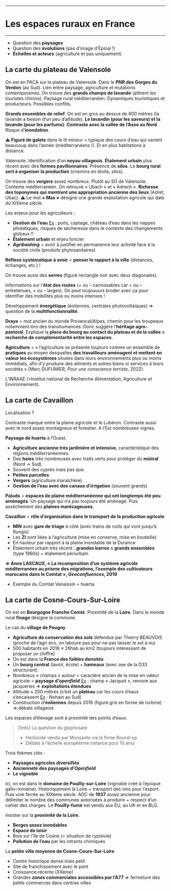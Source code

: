 ***
# Les espaces ruraux en France
***
- Question des **paysages**
- Question des **évolutions** (pas d’image d’Épinal !) 
- **Échelles et acteurs** (agriculture et pas uniquement)

## La carte du plateau de Valensole 

On est en PACA sur le plateau de Valensole. Dans le **PNR des Gorges du Verdon** (au Sud). Lien entre paysage, agriculture et mutations contemporaines. On trouve des **grands champs de lavande** (attirent les touristes chinois). Paysage rural méditerranéen. Dynamiques touristiques et producteurs. Possibles conflits. 

**Grands ensembles de relief**. On est en gros au dessus de 600 mètres (la lavande a besoin d’un peu d’altitude). **Le lavandin (pour les saveurs) et la lavande (pour les parfums)**. **Contraste avec la vallée de l’Asse au Nord**. Risque d’**inondation**. 

⚠ **Figuré de galets** dans le lit mineur = typique des cours d’eau qui varient beaucoup dans l’année (méditerranéens !). Et en plus habitations à distance. 

Valensole. Identification d’un **noyau villageois**. **Étalement urbain** plus récent avec des **formes pavillonnaires**. Présence de **silos**. Le **bourg rural sert à organiser la production** (chemins en étoile, silos). 

On trouve des **vergers** assez nombreux. Plutôt au SO de Valensole. Contexte méditerranéen. On retrouve « Ubach » et « Adrech ». **Richesse des toponymes qui montrent une appropriation ancienne des lieux** (Adret, Ubac). ⚠ Le mot **« Mas »** désigne une grande exploitation agricole qui date du XIXème siècle. 

Les enjeux pour les agriculteurs : 
- **Gestion de l’eau** <u>Ex</u> : puits, captage, château d’eau dans les nappes phréatiques, risques de sécheresse dans le contexte des changements globaux !! 
- **Étalement urbain** et enjeu foncier 
- ***Agribashing*** = avoir à justifier en permanence leur activité face à la société civile (produits phytosanitaires)

**Réflexe systématique à avoir** = **penser le rapport à la ville** (distances, échanges, etc.) ! 

On trouve aussi des **serres** (figuré rectangle noir avec deux diagonales). 

Informations sur l’**état des routes** (+ ou – carrossables car + ou – entretenues, + ou – larges). On peut toujouuurs broder avec ça pour identifier des mobilités plus ou moins intenses ! 

Développement **énergétique** (éoliennes, centrales photovoltaïques) ⇒ question de la **multifonctionnalité**. 

**Draye** = mot ancien du monde Provencal/Alpes, chemin pour les troupeaux notamment lors des transhumances. Donc suggère l’**héritage agro-pastoral**. Explique la **place du bourg au contact du plateau et de la vallée = recherche de complémentarité entre les espaces**. 

**Agriculture** = « l’agriculture se présente toujours comme un ensemble de **pratiques** au moyen desquelles **des travailleurs aménagent et mettent en valeur les écosystèmes** situées dans leurs environnements plus ou moins immédiats, afin d’y produire des aliments et autres biens oi services à leurs sociétés » (Marc DUFUMIER, *Pour une conscience terriste*, 2022). 

L’INRAAE (=Institut national de Recherche Alimentation, Agriculture et Environnement). 

## La carte de Cavaillon 

Localisation ? 

Contraste marqué entre la plaine agricole  et le Lubéron. Contraste aussi avec le nord assez montagneux et forestier. A l’Est nombreuses vignes. 

**Paysage de huerta** à l’Ouest. 
- **Agriculture ancienne très jardinière et intensive**, caractéristique des régions méditerranéennes. 
- Des **haies** très nombreuses avec traits verts pour protéger du **mistral** (Nord → Sud). 
- Souvent des cyprès mais pas que. 
- **Petites parcelles** 
- **Vergers** (agriculture maraîchère)
- **Gestion de l’eau avec des canaux d’irrigation** (souvent grands) 

**Paluds** = **espaces de plaine méditerranéenne qui ont longtemps été peu aménagés**. Un paysage qui n’a pas toujours été aménagé. Puis assèchement des **plaines marécageuses**. 

**Cavaillon** = **rôle d’organisation dans le transport de la production agricole**
- **MIN** avec **gare de triage** à côté (avec trains de nuits qui vont jusqu’à Rungis) 
- Les **ZI** sont liées à l’agriculture (mise en conserve, mise en bouteille) 
- En hauteur par rapport à la plaine inondable de la Durance 
- Étalement urbain très récent : **grandes barres = grands ensembles** (type 1960s) + étalement périurbain 

**⇒ Anne LASCAUX, « La recomposition d’un système agricole méditerranéen au prisme des migrations, l’exemple des cultivateurs marocains dans le Comtat », *Geoconfluences*, 2019**
- Exemple du Comtat Venaissin = huerta 

## La carte de Cosne-Cours-Sur-Loire

On est en **Bourgogne Franche Comté**. Proximité de la **Loire**. Dans le monde rural **finage** désigne la commune. 

Le cas du **village de Pougny** 
- **Agriculture de conservation des sols** défendue par Thierry BEAUVOIS (proche de l’agri éco, on laboure pas pour ne pas laisser le sol à nu)
- 500 habitants en 2016 ≈ 26hab au km2 (toujours intéressant de proposer un chiffre)
- On est dans la **France des faibles densités** 
- Un **bourg central** (lavoir, école) + **hameaux** (avec axe de la D33 structurant)
- Nombreux « champs » autour = caractère ancien de la mise en valeur agricole = **paysage d’*openfield*** <u>Ex</u> : champ « Jacquot », renvoie aux jacqueries ⇒ **exploitations étendues**
- Altitude ≈ 200 mètres (c’est un **plateau** car les cours d’eaux s’encaissent <u>Ex</u> : Nohain au Sud)
- Construction d’**éoliennes** depuis 2016 (figuré gris en forme de turbine) ⇒ débats villageois 

Les espaces d’élevage sont à proximité des points d’eaux. 

> [!info] La question du glyphosate
> - Herbicide vendu par Monsanto via la firme Round-up 
> - Débats à l’échelle européenne (relance pour 10 ans)

Trois thèmes clés : 
- **Paysages agricoles diversifiés** 
- **Ancienneté des paysages d’*Openfield*** 
- **Le vignoble** 

Ici, on est dans le **domaine de Pouilly-sur-Loire** (vignoble créé à l’époque gallo-romaine). Historiquement la Loire = transport des vins pour l’export. Puis voie ferrée au XIXème siècle. AOC de **1937** assez ancienne pour délimiter le nombre des communes autorisées à produire + respect d’un cahier des charges. Le **Pouilly-fumé** est vendu aux EU, au UK et en BLG.

Insister sur la **proximité de la Loire**. 
- **Berges assez inondables** 
- **Espace de loisir** 
- Bois sur l’île de Cosne (= situation de rypisivle)
- **Pollution de l’eau** par les intrants chimiques 

La **petite ville moyenne de Cosne-Cours-Sur-Loire**
- Centre historique dense mais petit 
- Site de franchissement avec le pont 
- Croissance récente (XXème)
- Grandes **zones commerciales accessibles par l’A77** ⇒ fermeture des petits commerces dans centres villes 








